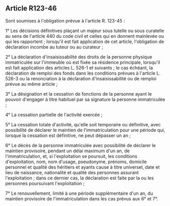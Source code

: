 Article R123-46
----
Sont soumises à l'obligation prévue à l'article R. 123-45 :

1° Les décisions définitives plaçant un majeur sous tutelle ou sous curatelle au
sens de l'article 440 du code civil et celles qui en donnent mainlevée ou qui
les rapportent ; lorsqu'il est fait application de cet article, l'obligation de
déclaration incombe au tuteur ou au curateur ;

2° La déclaration d'insaisissabilité des droits de la personne physique
immatriculée sur l'immeuble où est fixée sa résidence principale, lorsqu'il est
fait application des articles L. 526-1 et suivants ; le cas échéant, la
déclaration de remploi des fonds dans les conditions prévues à l'article L.
526-3 ou la renonciation à la déclaration d'insaisissabilité ou de remploi
prévue au même article ;

3° La désignation et la cessation de fonctions de la personne ayant le pouvoir
d'engager à titre habituel par sa signature la personne immatriculée ;

4° La cessation partielle de l'activité exercée ;

5° La cessation totale d'activité, qu'elle soit temporaire ou définitive, avec
possibilité de déclarer le maintien de l'immatriculation pour une période qui,
lorsque la cessation est définitive, ne peut dépasser un an ;

6° Le décès de la personne immatriculée avec possibilité de déclarer le maintien
provisoire, pendant un délai maximum d'un an, de l'immatriculation, et, si
l'exploitation se poursuit, les conditions d'exploitation, nom, nom d'usage,
pseudonyme, prénoms, domicile personnel et qualité des héritiers et ayants cause
à titre universel, date et lieu de naissance, nationalité et qualité des
personnes assurant l'exploitation ; dans ce dernier cas, la déclaration est
faite par la ou les personnes poursuivant l'exploitation ;

7° Le renouvellement, limité à une période supplémentaire d'un an, du maintien
provisoire de l'immatriculation dans les cas prévus aux 6° et 7°.
